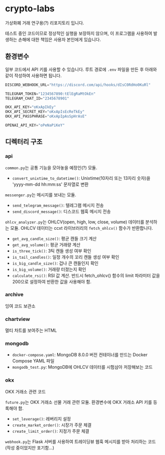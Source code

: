 # crypto-labs

가상화폐 거래 연구용(?) 리포지토리 입니다.

테스트 중인 코드이므로 정상적인 실행을 보장하지 않으며, 이 프로그램을 사용하여 발생하는 손해에 대한 책임은 사용자 본인에게 있습니다.


## 환경변수

일부 코드에서 API 키를 사용할 수 있습니다. 루트 경로에 `.env` 파일을 만든 후 아래와 같이 작성하여 사용하면 됩니다.

```python
DISCORD_WEBHOOK_URL="https://discord.com/api/hooks/dIsC0RdHo0KuRl"

TELEGRAM_TOKEN="1234567890:tElEgRaMtOkEn"
TELEGRAM_CHAT_ID="2345678901"

OKX_API_KEY="oKxApIkEy"
OKX_API_SECRET_KEY="oKxApIsEcReTkEy"
OKX_API_PASSPHRASE="oKxApIpAsSpHrAsE"

OPENAI_API_KEY="oPeNaPiKeY"
```

## 디렉터리 구조

### api

`common.py`는 공통 기능을 모아놓을 예정인(?) 모듈.

  * `convert_unixtime_to_datetime()`: Unixtime(10자리 또는 13자리 숫자)을 'yyyy-mm-dd hh:mm:ss' 문자열로 변환

`messenger.py`는 메시지를 보내는 모듈.

  * `send_telegram_message()`: 텔레그램 메시지 전송
  * `send_discord_message()`: 디스코드 웹훅 메시지 전송

`ohlcv_analyzer.py`는 OHLCV(open, high, low, close, volume) 데이터를 분석하는 모듈. OHLCV 데이터는 ccxt 라이브러리의 `fetch_ohlcv()` 함수가 반환합니다.

  * `get_avg_candle_size()`: 평균 캔들 크기 계산
  * `get_avg_volume()`: 평균 거래량 계산
  * `is_three_tick()`: 3틱 캔들 생성 여부 확인
  * `is_tail_candles()`: 일정 개수의 꼬리 캔들 생성 여부 확인
  * `is_big_candle_size()`: 겁나 큰 캔들인지 확인
  * `is_big_volume()`: 거래량 터졌는지 확인
  * `calculate_rsi()`: RSI 값 계산. 반드시 fetch_ohlcv() 함수의 limit 파라미터 값을 200으로 설정하여 반환한 값을 사용해야 함.

### archive

잉여 코드 보관소

### chartview

멀티 차트를 보여주는 HTML

### mongodb

* `docker-compose.yaml`: MongoDB 8.0.0 버전 컨테이너를 만드는 Docker Compose YAML 파일
* `mongodb_test.py`: MongoDB에 OHLCV 데이터를 시험삼아 저장해보는 코드

### okx

OKX 거래소 관련 코드

`future.py`는 OKX 거래소 선물 거래 관련 모듈. 환경변수에 OKX 거래소 API 키를 등록해야 함.

* `set_leverage()`: 레버리지 설정
* `create_market_order()`: 시장가 주문 체결
* `create_limit_order()`: 지정가 주문 체결

`webhook.py`는 Flask 서버를 사용하여 트레이딩뷰 웹훅 메시지를 받아 처리하는 코드(작성 중이었지만 포기함...)